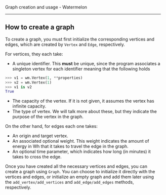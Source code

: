Graph creation and usage - Watermelon

---

## How to create a graph
To create a graph, you must first initialize the corresponding vertices and edges, which are created by `Vertex` and `Edge`, respectively.

For vertices, they each take:

- A unique identifier. This **must** be unique, since the program associates a singleton vertex for each identifier meaning that the following holds
```python
>>> v1 = wm.Vertex(1, **properties)
>>> v2 = wm.Vertex(1)
>>> v1 is v2
True
```
- The capacity of the vertex. If it is not given, it assumes the vertex has infinite capacity.
- The type of vertex. We will talk more about these, but they indicate the purpose of the vertex in the graph.

On the other hand, for edges each one takes:

- An origin and target vertex.
- An associated optional weight. This weight indicates the amount of energy in Wh that it takes to travel the edge in the graph.
- An optional time parameter, which indicates how long (in minutes) it takes to cross the edge.

Once you have created all the necessary vertices and edges, you can create a graph using `Graph`. You can choose to initialize it directly with the vertices and edges, or initialize an empty graph and add them later using the `add_vertex/add_vertices` and `add_edge/add_edges` methods, respectively.
